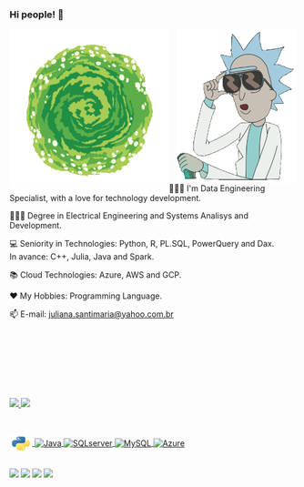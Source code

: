    <div>

### Hi people! 👋

<img width="210px" align="right"  src="https://github.com/julianasantimaria/julianasantimaria/blob/HTML/rick3.gif">
<img width="280px" align="left" src="https://github.com/julianasantimaria/julianasantimaria/blob/HTML/tunel.gif"> 

👩🏼‍💻 I'm Data Engineering Specialist, with a love for technology development.

👩🏼‍🎓 Degree in Electrical Engineering and Systems Analisys and Development.

💻 Seniority in Technologies: Python, R, PL.SQL, PowerQuery and Dax.<br/> 
In avance: C++, Julia, Java and Spark. 

📚 Cloud Technologies: Azure, AWS and GCP. 

❤️ My Hobbies: Programming Language. 

📫 E-mail: juliana.santimaria@yahoo.com.br 
<br/>
<br/>
<br/>
<br/>
<br/>
<br/>
<br/>
<br/>

<div>
   
  <a href="https://github.com/julianasantimaria">
 <img height="180em" src="https://github-readme-stats.vercel.app/api?username=julianasantimaria&theme=neon&show_icons=true"/>
<img height="180em" src="https://github-readme-stats.vercel.app/api/top-langs/?username=julianasantimaria&theme=neon&show_icons=true"/>
</div>

##

<div style="display: inline_block"><br>
  <img align="center" alt="Python" height="30" width="40" src="https://raw.githubusercontent.com/devicons/devicon/master/icons/python/python-original.svg">
  <img align="center" alt="Java" height="30" width="40" src="https://cdn.jsdelivr.net/gh/devicons/devicon/icons/java/java-original.svg">
  <img align="center" alt="SQLserver" height="30" width="40" src="https://img.icons8.com/color/48/000000/microsoft-sql-server.png"/>
  <img align="center" alt="MySQL" height="40" width="50" src="https://cdn.jsdelivr.net/gh/devicons/devicon/icons/mysql/mysql-original-wordmark.svg"/>
  <img align="center" alt="Azure" height="40" width="50" src="https://cdn.jsdelivr.net/gh/devicons/devicon/icons/azure/azure-original.svg"/>
  
##

<div> 
  <a href="https://instagram.com/juliana.santimaria" target="_blank"><img src="https://img.shields.io/badge/-Instagram-%23E4405F?style=for-the-badge&logo=instagram&logoColor=white" target="_blank"></a>
 <a href="https://discord.gg/julianasantimaria" target="_blank"><img src="https://img.shields.io/badge/Discord-7289DA?style=for-the-badge&logo=discord&logoColor=white" target="_blank"></a> 
  <a href = "mailto:juliana.santimaria@yahoo.com.br"><img src="https://img.shields.io/badge/-Gmail-%23333?style=for-the-badge&logo=gmail&logoColor=white" target="_blank"></a>
  <a href="https://www.linkedin.com/in/julianasantimaria" target="_blank"><img src="https://img.shields.io/badge/-LinkedIn-%230077B5?style=for-the-badge&logo=linkedin&logoColor=white" target="_blank"></a> 
</div>


